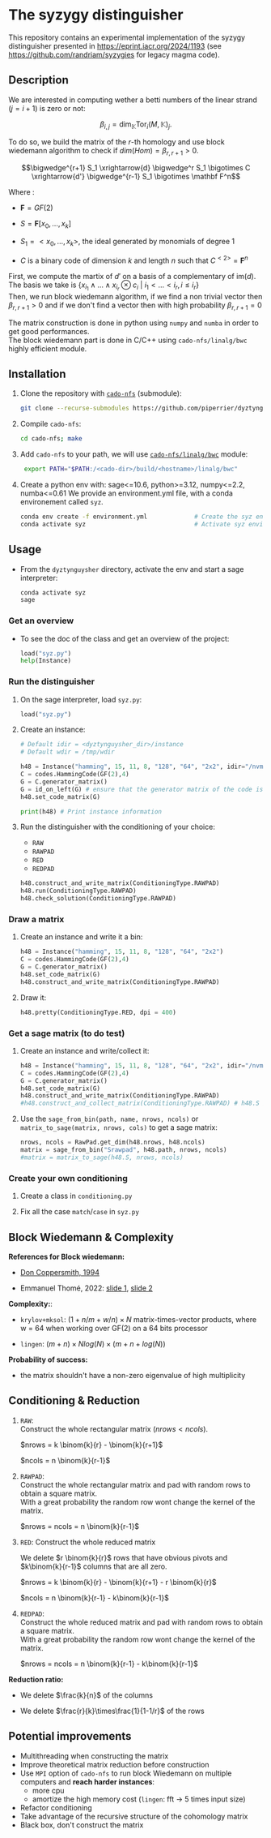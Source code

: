 # The syzygy distinguisher

This repository contains an experimental implementation of the syzygy distinguisher presented in <https://eprint.iacr.org/2024/1193> (see <https://github.com/randriam/syzygies> for legacy magma code).

## Description

We are interested in computing wether a betti numbers of the linear strand ($j=i+1$) is zero or not:

```math
\beta_{i,j} = \dim_{\mathbb{K}} \text{Tor}_i(M, \mathbb{K})_j.
```

To do so, we build the matrix of the $r$-th homology and use block wiedemann algorithm to check if $dim(Hom) = \beta_{r,r+1} >0$.

```math
\bigwedge^{r+1} S_1 \xrightarrow{d} \bigwedge^r S_1 \bigotimes C \xrightarrow{d'} \bigwedge^{r-1} S_1 \bigotimes \mathbf F^n
```

Where :

- $\mathbf F= GF(2)$

- $S=\mathbf F[x_0, \ldots ,x_k]$

- $S_1=<x_0, \ldots ,x_k>$, the ideal generated by monomials of degree 1

- $C$ is a binary code of dimension $k$ and length $n$ such that $C^{<2>} = \mathbf F^n$

First, we compute the martix of $d'$ on a basis of a complementary of $\mathrm{im}(d)$. The basis we take is $\{ x_{i_1}\wedge \dots \wedge x_{i_r} \otimes c_i\ |\ i_1<\dots <i_r, i \leq i_r \}$  
Then, we run block wiedemann algorithm, if we find a non trivial vector then $\beta_{r,r+1} > 0$ and if we don't find a vector then with high probability $\beta_{r,r+1} = 0$

The matrix construction is done in python using `numpy` and `numba` in order to get good performances.  
The block wiedemann part is done in  C/C++ using `cado-nfs/linalg/bwc` highly efficient  module.

## Installation

1. Clone the repository with [`cado-nfs`](https://gitlab.inria.fr/cado-nfs/cado-nfs) (submodule):

    ```bash
    git clone --recurse-submodules https://github.com/piperrier/dyztynguysher.git
    ```

2. Compile `cado-nfs`:

   ```bash
   cd cado-nfs; make
   ```

3. Add `cado-nfs` to your path, we will use [`cado-nfs/linalg/bwc`](https://gitlab.inria.fr/cado-nfs/cado-nfs/-/tree/master/linalg/bwc) module:

   ```bash
    export PATH="$PATH:/<cado-dir>/build/<hostname>/linalg/bwc"
   ```

4. Create a python env with: sage<=10.6, python>=3.12, numpy<=2.2, numba<=0.61
   We provide an environment.yml file, with a conda environement called `syz`.

    ```bash
    conda env create -f environment.yml             # Create the syz environment from file
    conda activate syz                              # Activate syz environment
    ```

## Usage

- From the `dyztynguysher` directory, activate the env and start a sage interpreter:

    ```bash
    conda activate syz
    sage
    ```

### Get an overview

- To see the doc of the class and get an overview of the project:

    ```python
    load("syz.py")
    help(Instance)
    ```

### Run the distinguisher

1. On the sage interpreter, load `syz.py`:

    ```python
    load("syz.py")
    ```

2. Create an instance:

    ```python
    # Default idir = <dyztynguysher_dir>/instance  
    # Default wdir = /tmp/wdir

    h48 = Instance("hamming", 15, 11, 8, "128", "64", "2x2", idir="/nvme/user/instance", wdir="/nvme/user/wdir")
    C = codes.HammingCode(GF(2),4)
    G = C.generator_matrix()
    G = id_on_left(G) # ensure that the generator matrix of the code is identity on the left
    h48.set_code_matrix(G)

    print(h48) # Print instance information
    ```

3. Run the distinguisher with the conditioning of your choice:
   - `RAW`
   - `RAWPAD`
   - `RED`
   - `REDPAD`

    ```python
    h48.construct_and_write_matrix(ConditioningType.RAWPAD)
    h48.run(ConditioningType.RAWPAD)
    h48.check_solution(ConditioningType.RAWPAD)
    ```

### Draw a matrix

1. Create an instance and write it a bin:

    ```python
    h48 = Instance("hamming", 15, 11, 8, "128", "64", "2x2")
    C = codes.HammingCode(GF(2),4)
    G = C.generator_matrix()
    h48.set_code_matrix(G)
    h48.construct_and_write_matrix(ConditioningType.RAWPAD)
    ```

2. Draw it:

    ```python
    h48.pretty(ConditioningType.RED, dpi = 400)
    ```

### Get a sage matrix (to do test)

1. Create an instance and write/collect it:

    ```python
    h48 = Instance("hamming", 15, 11, 8, "128", "64", "2x2", idir="/nvme/user/instance", wdir="/nvme/user/wdir")
    C = codes.HammingCode(GF(2),4)
    G = C.generator_matrix()
    h48.set_code_matrix(G)
    h48.construct_and_write_matrix(ConditioningType.RAWPAD)
    #h48.construct_and_collect_matrix(ConditioningType.RAWPAD) # h48.S is a ndarray of uint32-ndarray
    ```

2. Use the `sage_from_bin(path, name, nrows, ncols)` or `matrix_to_sage(matrix, nrows, cols)` to get a sage matrix:

    ```python
    nrows, ncols = RawPad.get_dim(h48.nrows, h48.ncols)
    matrix = sage_from_bin("Srawpad", h48.path, nrows, ncols)
    #matrix = matrix_to_sage(h48.S, nrows, ncols)
    ```

### Create your own conditioning

1. Create a class in `conditioning.py`

2. Fix all the case `match`/`case` in `syz.py`

## Block Wiedemann & Complexity

**References for Block wiedemann:**

- [Don Coppersmith, 1994](https://www.ams.org/journals/mcom/1994-62-205/S0025-5718-1994-1192970-7/S0025-5718-1994-1192970-7.pdf)

- Emmanuel Thomé, 2022: [slide 1](https://homepages.loria.fr/EThome/teaching/2022-cse-291-14/slides/cse-291-14-lecture-14.pdf), [slide 2](https://members.loria.fr/EThome/teaching/2022-cse-291-14/slides/cse-291-14-lecture-15.pdf)  

**Complexity:**:

- `krylov+mksol`: $(1 + n/m + w/n) \times N$ matrix-times-vector products, where w = 64 when working over GF(2) on a 64 bits processor

- `lingen`: $(m+n) \times Nlog(N) \times (m + n + log(N))$

**Probability of success:**

- the matrix shouldn't have a non-zero eigenvalue of high multiplicity

## Conditioning & Reduction

1. `RAW`:  
    Construct the whole rectangular matrix ($nrows<ncols$).  

    $nrows = k \binom{k}{r} - \binom{k}{r+1}$  
    
    $ncols = n \binom{k}{r-1}$

2. `RAWPAD`:  
    Construct the whole rectangular matrix and pad with random rows to obtain a square matrix.  
    With a great probability the random row wont change the kernel of the matrix.

    $nrows = ncols = n \binom{k}{r-1}$  

3. `RED`:
    Construct the whole reduced matrix  

    We delete $r \binom{k}{r}$ rows that have obvious pivots and $k\binom{k}{r-1}$ columns that are all zero.  

    $nrows = k \binom{k}{r} - \binom{k}{r+1} - r \binom{k}{r}$  

    $ncols = n \binom{k}{r-1} - k\binom{k}{r-1}$

4. `REDPAD`:  
    Construct the whole reduced matrix and pad with random rows to obtain a square matrix.  
    With a great probability the random row wont change the kernel of the matrix.

    $nrows = ncols = n \binom{k}{r-1} - k\binom{k}{r-1}$

**Reduction ratio:**

- We delete $\frac{k}{n}$ of the columns
  
- We delete $\frac{r}{k}\times\frac{1}{1-1/r}$ of the rows

## Potential improvements

- Multithreading when constructing the matrix
- Improve theoretical matrix reduction before construction
- Use `MPI` option of `cado-nfs` to run block Wiedemann on multiple computers and **reach harder instances**:
  - more cpu
  - amortize the high memory cost (`lingen`: fft &rarr; 5 times input size)
- Refactor conditioning
- Take advantage of the recursive structure of the cohomology matrix
- Black box, don't construct the matrix

